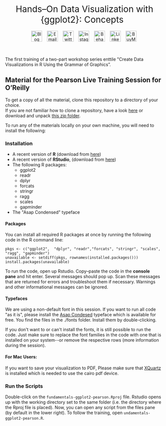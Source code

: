 <h1 style="font-weight:normal" align="center">
  &nbsp;Hands–On Data Visualization with {ggplot2}: Concepts&nbsp;
</h1>

<div align="center">

&nbsp;&nbsp;&nbsp;
<a href="https://www.cedricscherer.com"><img border="0" alt="Blog" src="https://assets.dryicons.com/uploads/icon/svg/4926/home.svg" width="35" height="35"></a>&nbsp;&nbsp;&nbsp;
<a href="mailto:info@data-vizard.com"><img border="0" alt="Email" src="https://assets.dryicons.com/uploads/icon/svg/8009/02dc3a5c-6504-4347-85fb-3f510cfecc45.svg" width="35" height="35"></a>&nbsp;&nbsp;&nbsp;
<a href="https://twitter.com/CedScherer"><img border="0" alt="Twitter" src="https://assets.dryicons.com/uploads/icon/svg/8385/c23f7ffc-ca8d-4246-8978-ce9f6d5bcc99.svg" width="35" height="35"></a>&nbsp;&nbsp;&nbsp; 
<a href="https://www.instagram.com/cedscherer/"><img border="0" alt="Instagram" src="https://assets.dryicons.com/uploads/icon/svg/8330/62263227-bb78-4b42-a9a9-e222e0cc7b97.svg" width="35" height="35"></a>&nbsp;&nbsp;&nbsp;
<a href="https://www.behance.net/cedscherer"><img border="0" alt="Behance" src="https://assets.dryicons.com/uploads/icon/svg/8264/04073ce3-5b98-4f32-88d3-82b2ef828066.svg" width="35" height="35"></a>&nbsp;&nbsp;&nbsp;
<a href="https://www.linkedin.com/in/cedricpscherer/"><img border="0" alt="LinkedIn" src="https://assets.dryicons.com/uploads/icon/svg/8337/a347cd89-1662-4421-be90-58e5e8004eae.svg" width="35" height="35"></a>&nbsp;&nbsp;&nbsp;
<a href="https://www.buymeacoffee.com/z3tt"><img border="0" alt="BuyMeACoffee" src="https://www.buymeacoffee.com/assets/img/guidelines/logo-mark-3.svg" width="35" height="35"></a>&nbsp;&nbsp;&nbsp;

</div>
<br>

The first training of a two-part workshop series enttile "Create Data Visualizations in R Using the Grammar of Graphics”.

## Material for the Pearson Live Training Session for O’Reilly

To get a copy of all the material, clone this repository to a directory of your choice.  
If you are not familiar how to clone a repository, have a look [here](https://docs.github.com/en/github/creating-cloning-and-archiving-repositories/cloning-a-repository-from-github/cloning-a-repository) or download and unpack [this zip folder](https://github.com/z3tt/fundamentals-ggplot2-pearson/archive/refs/heads/main.zip).  
  
To run any of the materials locally on your own machine, you will need to install the following:

### Installation

- A recent version of **R** (download from [here](https://cloud.r-project.org/)) 
- A recent version of **RStudio**, (download from [here](https://rstudio.com/products/rstudio/download/#download))
- The following R packages:
  + ggplot2
  + readr
  + dplyr
  + forcats
  + stringr
  + ragg
  + scales
  + gapminder
 - The "Asap Condensed" typeface
 
 #### Packages
 
You can install all required R packages at once by running the following code in the R command line:

```{r install, eval=FALSE, echo=TRUE}
pkgs <- c("ggplot2",  "dplyr", "readr","forcats", "stringr", "scales", "ragg", "gapminder")
unavailable <- setdiff(pkgs, rownames(installed.packages()))
install.packages(unavailable)
```

To run the code, open up Rstudio. Copy–paste the code in the **console pane** and hit enter. Several messages should pop up. Scan these messages that are returned for errors and troubleshoot them if necessary. Warnings and other informational messages can be ignored.

#### Typefaces

We are using a non-default font in this session. If you want to run all code "as it is", please install the [Asap Condesed](https://fonts.google.com/specimen/Asap+Condensed) typeface which is available for free. You find the files in the ./fonts folder. Install them by double-clicking.

If you don't want to or can't install the fonts, it is still possible to run the code. Just make sure to replace the font families in the code with one that is installed on your system--or remove the respective rows (more information during the session).

#### For Mac Users: 
If you want to save your visualization to PDF, Please make sure that [XQuartz](https://www.xquartz.org/) is installed which is needed to use the cairo pdf device.

### Run the Scripts 

Double-click on the `fundamentals-ggplot2-pearson.Rproj` file. Rstudio opens up with the working directory set to the same folder (i.e. the directory where the Rproj file is placed). Now, you can open any script from the files pane (by default in the lower right). To follow the training, open `undamentals-ggplot2-pearson.R`.

  
  
